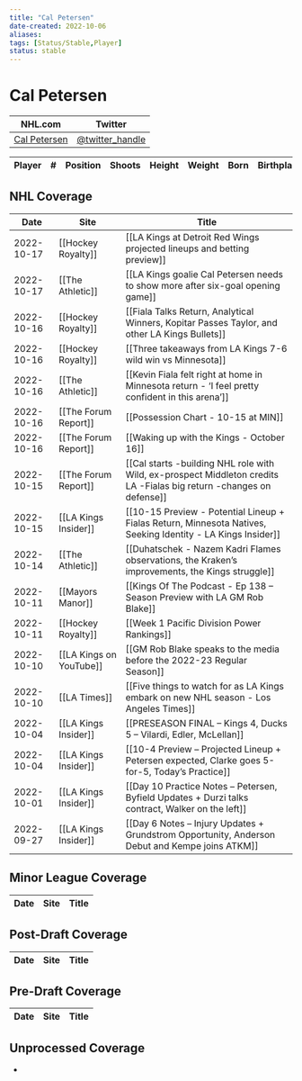 ```yaml
---
title: "Cal Petersen"
date-created: 2022-10-06
aliases: 
tags: [Status/Stable,Player]
status: stable
---
```


# Cal Petersen

NHL.com | Twitter
-|-
[Cal Petersen]() | [@twitter_handle](https://twitter.com/)

| Player | \#  | Position | Shoots | Height | Weight | Born | Birthplace | Draft |
| ------ | --- | -------- | ------ | ------ | ------ | ---- | ---------- | ----- |


## NHL  Coverage
| Date       | Site                    | Title                                                                                                                |
| ---------- | ----------------------- | -------------------------------------------------------------------------------------------------------------------- |
| 2022-10-17 | [[Hockey Royalty]]      | [[LA Kings at Detroit Red Wings projected lineups and betting preview]]                                              |
| 2022-10-17 | [[The Athletic]]        | [[LA Kings goalie Cal Petersen needs to show more after six-goal opening game]]                                      |
| 2022-10-16 | [[Hockey Royalty]]      | [[Fiala Talks Return, Analytical Winners, Kopitar Passes Taylor, and other LA Kings Bullets]]                        |
| 2022-10-16 | [[Hockey Royalty]]      | [[Three takeaways from LA Kings 7-6 wild win vs Minnesota]]                                                          |
| 2022-10-16 | [[The Athletic]]        | [[Kevin Fiala felt right at home in Minnesota return - ‘I feel pretty confident in this arena’]]                     |
| 2022-10-16 | [[The Forum Report]]    | [[Possession Chart - 10-15 at MIN]]                                                                                  |
| 2022-10-16 | [[The Forum Report]]    | [[Waking up with the Kings - October 16]]                                                                            |
| 2022-10-15 | [[The Forum Report]]    | [[Cal starts -building NHL role with Wild, ex-prospect Middleton credits LA -Fialas big return -changes on defense]] |
| 2022-10-15 | [[LA Kings Insider]]    | [[10-15 Preview - Potential Lineup + Fialas Return, Minnesota Natives, Seeking Identity - LA Kings Insider]]         |
| 2022-10-14 | [[The Athletic]]        | [[Duhatschek - Nazem Kadri Flames observations, the Kraken’s improvements, the Kings struggle]]                      |
| 2022-10-11 | [[Mayors Manor]]        | [[Kings Of The Podcast - Ep 138 – Season Preview with LA GM Rob Blake]]                                              |
| 2022-10-11 | [[Hockey Royalty]]      | [[Week 1 Pacific Division Power Rankings]]                                                                           |
| 2022-10-10 | [[LA Kings on YouTube]] | [[GM Rob Blake speaks to the media before the 2022-23 Regular Season]]                                               |
| 2022-10-10 | [[LA Times]]            | [[Five things to watch for as LA Kings embark on new NHL season - Los Angeles Times]]                                |
| 2022-10-04 | [[LA Kings Insider]]    | [[PRESEASON FINAL – Kings 4, Ducks 5 – Vilardi, Edler, McLellan]]                                                    |
| 2022-10-04 | [[LA Kings Insider]]    | [[10-4 Preview – Projected Lineup + Petersen expected, Clarke goes 5-for-5, Today’s Practice]]                       |
| 2022-10-01 | [[LA Kings Insider]]    | [[Day 10 Practice Notes – Petersen, Byfield Updates + Durzi talks contract, Walker on the left]]                     |
| 2022-09-27 | [[LA Kings Insider]]    | [[Day 6 Notes – Injury Updates + Grundstrom Opportunity, Anderson Debut and Kempe joins ATKM]]                       |



## Minor League Coverage
Date | Site |  Title
---|---|---



## Post-Draft Coverage
Date | Site |  Title
---|---|---



## Pre-Draft Coverage
Date | Site |  Title
---|---|---


## Unprocessed Coverage
- 
